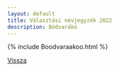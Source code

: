 ```yaml
---
layout: default
title: Választási névjegyzék 2022
description: Bódvarákó
---
```


{% include Boodvaraakoo.html %}

[Vissza](./)